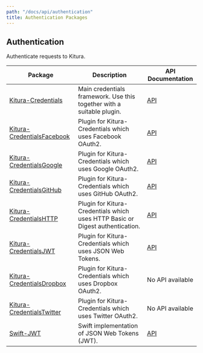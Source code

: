```yaml
---
path: "/docs/api/authentication"
title: Authentication Packages
---
```


## Authentication

 Authenticate requests to Kitura.

 | Package      | Description | API Documentation |
 | ----------- | ----------- | ------- |
 | [Kitura-Credentials](https://github.com/IBM-Swift/Kitura-Credentials)  | Main credentials framework. Use this together with a suitable plugin. | [API](https://ibm-swift.github.io/Kitura-Credentials/) |
 | [Kitura-CredentialsFacebook](https://github.com/IBM-Swift/Kitura-CredentialsFacebook)  | Plugin for Kitura-Credentials which uses Facebook OAuth2. | [API](https://ibm-swift.github.io/Kitura-CredentialsFacebook/) |
 | [Kitura-CredentialsGoogle](https://github.com/IBM-Swift/Kitura-CredentialsGoogle)  | Plugin for Kitura-Credentials which uses Google OAuth2. | [API](https://ibm-swift.github.io/Kitura-CredentialsGoogle/) |
 | [Kitura-CredentialsGitHub](https://github.com/IBM-Swift/Kitura-CredentialsGitHub)  | Plugin for Kitura-Credentials which uses GitHub OAuth2. | [API](https://ibm-swift.github.io/Kitura-CredentialsGitHub/) |
 | [Kitura-CredentialsHTTP](https://github.com/IBM-Swift/Kitura-CredentialsHTTP)  | Plugin for Kitura-Credentials which uses HTTP Basic or Digest authentication. | [API](https://ibm-swift.github.io/Kitura-CredentialsHTTP/) |
 | [Kitura-CredentialsJWT](https://github.com/IBM-Swift/Kitura-CredentialsJWT)  | Plugin for Kitura-Credentials which uses JSON Web Tokens. | [API](https://ibm-swift.github.io/Kitura-CredentialsJWT/) |
 | [Kitura-CredentialsDropbox](https://github.com/crspybits/CredentialsDropbox)  | Plugin for Kitura-Credentials which uses Dropbox OAuth2. | No API available |
 | [Kitura-CredentialsTwitter](https://github.com/jacobvanorder/Kitura-CredentialsTwitter)  | Plugin for Kitura-Credentials which uses Twitter OAuth2. | No API available |
 | [Swift-JWT](https://github.com/IBM-Swift/Swift-JWT) | Swift implementation of JSON Web Tokens (JWT). | [API](https://ibm-swift.github.io/Swift-JWT/) |
